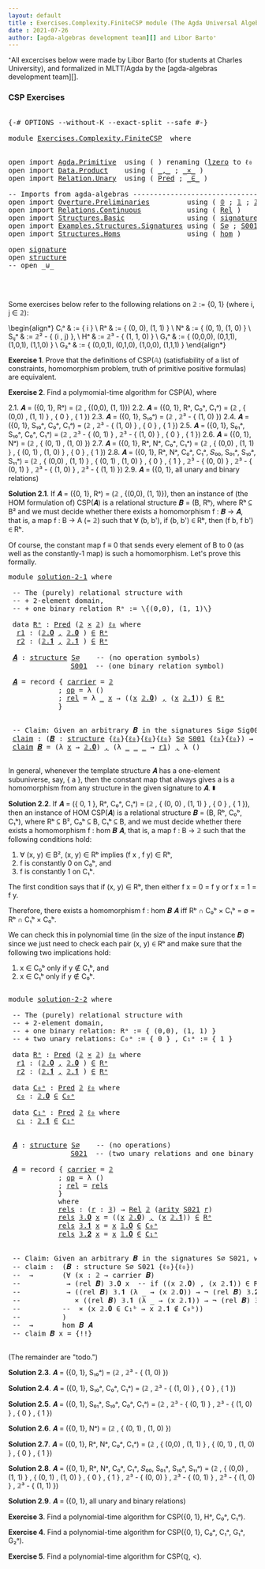 ```yaml
---
layout: default
title : Exercises.Complexity.FiniteCSP module (The Agda Universal Algebra Library)
date : 2021-07-26
author: [agda-algebras development team][] and Libor Barto⁺
---
```


⁺All excercises below were made by Libor Barto (for students at Charles University), and formalized in MLTT/Agda by the [agda-algebras development team][].

### CSP Exercises

<pre class="Agda">

<a id="377" class="Symbol">{-#</a> <a id="381" class="Keyword">OPTIONS</a> <a id="389" class="Pragma">--without-K</a> <a id="401" class="Pragma">--exact-split</a> <a id="415" class="Pragma">--safe</a> <a id="422" class="Symbol">#-}</a>

<a id="427" class="Keyword">module</a> <a id="434" href="Exercises.Complexity.FiniteCSP.html" class="Module">Exercises.Complexity.FiniteCSP</a>  <a id="466" class="Keyword">where</a>


<a id="474" class="Keyword">open</a> <a id="479" class="Keyword">import</a> <a id="486" href="Agda.Primitive.html" class="Module">Agda.Primitive</a>  <a id="502" class="Keyword">using</a> <a id="508" class="Symbol">(</a> <a id="510" class="Symbol">)</a> <a id="512" class="Keyword">renaming</a> <a id="521" class="Symbol">(</a><a id="522" href="Agda.Primitive.html#764" class="Primitive">lzero</a> <a id="528" class="Symbol">to</a> <a id="531" class="Primitive">ℓ₀</a> <a id="534" class="Symbol">)</a>
<a id="536" class="Keyword">open</a> <a id="541" class="Keyword">import</a> <a id="548" href="Data.Product.html" class="Module">Data.Product</a>    <a id="564" class="Keyword">using</a> <a id="570" class="Symbol">(</a> <a id="572" href="Agda.Builtin.Sigma.html#236" class="InductiveConstructor Operator">_,_</a> <a id="576" class="Symbol">;</a> <a id="578" href="Data.Product.html#1167" class="Function Operator">_×_</a> <a id="582" class="Symbol">)</a>
<a id="584" class="Keyword">open</a> <a id="589" class="Keyword">import</a> <a id="596" href="Relation.Unary.html" class="Module">Relation.Unary</a>  <a id="612" class="Keyword">using</a> <a id="618" class="Symbol">(</a> <a id="620" href="Relation.Unary.html#1101" class="Function">Pred</a> <a id="625" class="Symbol">;</a> <a id="627" href="Relation.Unary.html#1523" class="Function Operator">_∈_</a> <a id="631" class="Symbol">)</a>

<a id="634" class="Comment">-- Imports from agda-algebras --------------------------------------------------------------</a>
<a id="727" class="Keyword">open</a> <a id="732" class="Keyword">import</a> <a id="739" href="Overture.Preliminaries.html" class="Module">Overture.Preliminaries</a>         <a id="770" class="Keyword">using</a> <a id="776" class="Symbol">(</a> <a id="778" href="Overture.Preliminaries.html#3383" class="Datatype">𝟘</a> <a id="780" class="Symbol">;</a> <a id="782" href="Overture.Preliminaries.html#3470" class="Datatype">𝟙</a> <a id="784" class="Symbol">;</a> <a id="786" href="Overture.Preliminaries.html#3525" class="Datatype">𝟚</a> <a id="788" class="Symbol">;</a> <a id="790" href="Overture.Preliminaries.html#3708" class="Datatype">𝟛</a> <a id="792" class="Symbol">)</a>
<a id="794" class="Keyword">open</a> <a id="799" class="Keyword">import</a> <a id="806" href="Relations.Continuous.html" class="Module">Relations.Continuous</a>           <a id="837" class="Keyword">using</a> <a id="843" class="Symbol">(</a> <a id="845" href="Relations.Continuous.html#3871" class="Function">Rel</a> <a id="849" class="Symbol">)</a>
<a id="851" class="Keyword">open</a> <a id="856" class="Keyword">import</a> <a id="863" href="Structures.Basic.html" class="Module">Structures.Basic</a>               <a id="894" class="Keyword">using</a> <a id="900" class="Symbol">(</a> <a id="902" href="Structures.Basic.html#1124" class="Record">signature</a> <a id="912" class="Symbol">;</a> <a id="914" href="Structures.Basic.html#1458" class="Record">structure</a> <a id="924" class="Symbol">)</a>
<a id="926" class="Keyword">open</a> <a id="931" class="Keyword">import</a> <a id="938" href="Examples.Structures.Signatures.html" class="Module">Examples.Structures.Signatures</a> <a id="969" class="Keyword">using</a> <a id="975" class="Symbol">(</a> <a id="977" href="Examples.Structures.Signatures.html#566" class="Function">S∅</a> <a id="980" class="Symbol">;</a> <a id="982" href="Examples.Structures.Signatures.html#894" class="Function">S001</a> <a id="987" class="Symbol">;</a> <a id="989" href="Examples.Structures.Signatures.html#1149" class="Function">S021</a><a id="993" class="Symbol">)</a>
<a id="995" class="Keyword">open</a> <a id="1000" class="Keyword">import</a> <a id="1007" href="Structures.Homs.html" class="Module">Structures.Homs</a>                <a id="1038" class="Keyword">using</a> <a id="1044" class="Symbol">(</a> <a id="1046" href="Structures.Homs.html#2551" class="Function">hom</a> <a id="1050" class="Symbol">)</a>

<a id="1053" class="Keyword">open</a> <a id="1058" href="Structures.Basic.html#1124" class="Module">signature</a>
<a id="1068" class="Keyword">open</a> <a id="1073" href="Structures.Basic.html#1458" class="Module">structure</a>
<a id="1083" class="Comment">-- open _⊎_</a>



</pre>


Some exercises below refer to the following relations on 𝟚 := \{0, 1\} (where i, j ∈ 𝟚):

\begin{align*}
 Cᵢᵃ    & := \{ i \}                             \\
 Rᵃ    & := \{ (0, 0), (1, 1) \}                 \\
 Nᵃ    & := \{ (0, 1), (1, 0) \}                  \\
 Sᵢⱼᵃ  & := 𝟚² - \{ (i , j) \},                    \\
 Hᵃ    & := 𝟚³ - \{ (1, 1, 0) \}                 \\
 G₁ᵃ   & := \{ (0,0,0), (0,1,1), (1,0,1), (1,1,0) \} \\
 G₂ᵃ   & := \{ (0,0,1), (0,1,0), (1,0,0), (1,1,1) \}
\end{align*}


**Exercise 1**. Prove that the definitions of CSP(𝔸) (satisfiability of a list of constraints, homomorphism   problem, truth of primitive positive formulas) are equivalent.


**Exercise 2**. Find a polymomial-time algorithm for CSP(A), where

2.1. 𝑨 = ({0, 1}, Rᵃ) = (𝟚 , \{(0,0), (1, 1)\})
2.2. 𝑨 = ({0, 1}, Rᵃ, C₀ᵃ, C₁ᵃ) = (𝟚 , \{ (0,0) , (1, 1) \} , \{ 0 \} , \{ 1 \})
2.3. 𝑨 = ({0, 1}, S₁₀ᵃ) = (𝟚 , 𝟚³ - \{ (1, 0) \})
2.4. 𝑨 = ({0, 1}, S₁₀ᵃ, C₀ᵃ, C₁ᵃ) = (𝟚 , 𝟚³ - \{ (1, 0) \} , \{ 0 \} , \{ 1 \})
2.5. 𝑨 = ({0, 1}, S₀₁ᵃ, S₁₀ᵃ, C₀ᵃ, C₁ᵃ) = (𝟚 , 𝟚³ - \{ (0, 1) \} , 𝟚³ - \{ (1, 0) \} , \{ 0 \} , \{ 1 \})
2.6. 𝑨 = ({0, 1}, Nᵃ) = (𝟚 , \{ (0, 1) , (1, 0) \})
2.7. 𝑨 = ({0, 1}, Rᵃ, Nᵃ, C₀ᵃ, C₁ᵃ) = (𝟚 , \{ (0,0) , (1, 1) \} , \{ (0, 1) , (1, 0) \} , \{ 0 \} , \{ 1 \})
2.8. 𝑨 = ({0, 1}, Rᵃ, Nᵃ, C₀ᵃ, C₁ᵃ, 𝑆₀₀, S₀₁ᵃ, S₁₀ᵃ, S₁₁ᵃ) = (𝟚 , \{ (0,0) , (1, 1) \} , \{ (0, 1) , (1, 0) \} , \{ 0 \} , \{ 1 \} , 𝟚³ - \{ (0, 0) \} , 𝟚³ - \{ (0, 1) \} , 𝟚³ - \{ (1, 0) \} , 𝟚³ - \{ (1, 1) \})
2.9. 𝑨 = ({0, 1}, all unary and binary relations)



**Solution 2.1**. If 𝑨 = ({0, 1}, Rᵃ) = (𝟚 , \{(0,0), (1, 1)\}), then an instance of (the HOM
formulation of) CSP(𝑨) is a relational structure 𝑩 = (B, Rᵇ⟩, where Rᵇ ⊆ B² and we must decide
whether there exists a homomorphism f : 𝑩 → 𝑨, that is, a map f : B → A (= 𝟚) such that
∀ (b, b'), if (b, b') ∈ Rᵇ, then (f b, f b') ∈ Rᵇ.

Of course, the constant map f ≡ 0 that sends every element of B to 0 (as well as the
constantly-1 map) is such a homomorphism.  Let's prove this formally.

<pre class="Agda">
<a id="3135" class="Keyword">module</a> <a id="solution-2-1"></a><a id="3142" href="Exercises.Complexity.FiniteCSP.html#3142" class="Module">solution-2-1</a> <a id="3155" class="Keyword">where</a>

 <a id="3163" class="Comment">-- The (purely) relational structure with</a>
 <a id="3206" class="Comment">-- + 2-element domain,</a>
 <a id="3230" class="Comment">-- + one binary relation Rᵃ := \{(0,0), (1, 1)\}</a>

 <a id="3281" class="Keyword">data</a> <a id="solution-2-1.Rᵃ"></a><a id="3286" href="Exercises.Complexity.FiniteCSP.html#3286" class="Datatype">Rᵃ</a> <a id="3289" class="Symbol">:</a> <a id="3291" href="Relation.Unary.html#1101" class="Function">Pred</a> <a id="3296" class="Symbol">(</a><a id="3297" href="Overture.Preliminaries.html#3525" class="Datatype">𝟚</a> <a id="3299" href="Data.Product.html#1167" class="Function Operator">×</a> <a id="3301" href="Overture.Preliminaries.html#3525" class="Datatype">𝟚</a><a id="3302" class="Symbol">)</a> <a id="3304" href="Exercises.Complexity.FiniteCSP.html#531" class="Primitive">ℓ₀</a> <a id="3307" class="Keyword">where</a>
  <a id="solution-2-1.Rᵃ.r1"></a><a id="3315" href="Exercises.Complexity.FiniteCSP.html#3315" class="InductiveConstructor">r1</a> <a id="3318" class="Symbol">:</a> <a id="3320" class="Symbol">(</a><a id="3321" href="Overture.Preliminaries.html#3575" class="InductiveConstructor">𝟚.𝟎</a> <a id="3325" href="Agda.Builtin.Sigma.html#236" class="InductiveConstructor Operator">,</a> <a id="3327" href="Overture.Preliminaries.html#3575" class="InductiveConstructor">𝟚.𝟎</a> <a id="3331" class="Symbol">)</a> <a id="3333" href="Relation.Unary.html#1523" class="Function Operator">∈</a> <a id="3335" href="Exercises.Complexity.FiniteCSP.html#3286" class="Datatype">Rᵃ</a>
  <a id="solution-2-1.Rᵃ.r2"></a><a id="3340" href="Exercises.Complexity.FiniteCSP.html#3340" class="InductiveConstructor">r2</a> <a id="3343" class="Symbol">:</a> <a id="3345" class="Symbol">(</a><a id="3346" href="Overture.Preliminaries.html#3626" class="InductiveConstructor">𝟚.𝟏</a> <a id="3350" href="Agda.Builtin.Sigma.html#236" class="InductiveConstructor Operator">,</a> <a id="3352" href="Overture.Preliminaries.html#3626" class="InductiveConstructor">𝟚.𝟏</a> <a id="3356" class="Symbol">)</a> <a id="3358" href="Relation.Unary.html#1523" class="Function Operator">∈</a> <a id="3360" href="Exercises.Complexity.FiniteCSP.html#3286" class="Datatype">Rᵃ</a>

 <a id="solution-2-1.𝑨"></a><a id="3365" href="Exercises.Complexity.FiniteCSP.html#3365" class="Function">𝑨</a> <a id="3367" class="Symbol">:</a> <a id="3369" href="Structures.Basic.html#1458" class="Record">structure</a> <a id="3379" href="Examples.Structures.Signatures.html#566" class="Function">S∅</a>    <a id="3385" class="Comment">-- (no operation symbols)</a>
               <a id="3426" href="Examples.Structures.Signatures.html#894" class="Function">S001</a>  <a id="3432" class="Comment">-- (one binary relation symbol)</a>

 <a id="3466" href="Exercises.Complexity.FiniteCSP.html#3365" class="Function">𝑨</a> <a id="3468" class="Symbol">=</a> <a id="3470" class="Keyword">record</a> <a id="3477" class="Symbol">{</a> <a id="3479" href="Structures.Basic.html#1610" class="Field">carrier</a> <a id="3487" class="Symbol">=</a> <a id="3489" href="Overture.Preliminaries.html#3525" class="Datatype">𝟚</a>
            <a id="3503" class="Symbol">;</a> <a id="3505" href="Structures.Basic.html#1629" class="Field">op</a> <a id="3508" class="Symbol">=</a> <a id="3510" class="Symbol">λ</a> <a id="3512" class="Symbol">()</a>
            <a id="3527" class="Symbol">;</a> <a id="3529" href="Structures.Basic.html#1713" class="Field">rel</a> <a id="3533" class="Symbol">=</a> <a id="3535" class="Symbol">λ</a> <a id="3537" href="Exercises.Complexity.FiniteCSP.html#3537" class="Bound">_</a> <a id="3539" href="Exercises.Complexity.FiniteCSP.html#3539" class="Bound">x</a> <a id="3541" class="Symbol">→</a> <a id="3543" class="Symbol">((</a><a id="3545" href="Exercises.Complexity.FiniteCSP.html#3539" class="Bound">x</a> <a id="3547" href="Overture.Preliminaries.html#3575" class="InductiveConstructor">𝟚.𝟎</a><a id="3550" class="Symbol">)</a> <a id="3552" href="Agda.Builtin.Sigma.html#236" class="InductiveConstructor Operator">,</a> <a id="3554" class="Symbol">(</a><a id="3555" href="Exercises.Complexity.FiniteCSP.html#3539" class="Bound">x</a> <a id="3557" href="Overture.Preliminaries.html#3626" class="InductiveConstructor">𝟚.𝟏</a><a id="3560" class="Symbol">))</a> <a id="3563" href="Relation.Unary.html#1523" class="Function Operator">∈</a> <a id="3565" href="Exercises.Complexity.FiniteCSP.html#3286" class="Datatype">Rᵃ</a>
            <a id="3580" class="Symbol">}</a>


 <a id="3585" class="Comment">-- Claim: Given an arbitrary 𝑩 in the signatures Sig∅ Sig001, we can construct a homomorphism from 𝑩 to 𝑨.</a>
 <a id="solution-2-1.claim"></a><a id="3693" href="Exercises.Complexity.FiniteCSP.html#3693" class="Function">claim</a> <a id="3699" class="Symbol">:</a> <a id="3701" class="Symbol">(</a><a id="3702" href="Exercises.Complexity.FiniteCSP.html#3702" class="Bound">𝑩</a> <a id="3704" class="Symbol">:</a> <a id="3706" href="Structures.Basic.html#1458" class="Record">structure</a> <a id="3716" class="Symbol">{</a><a id="3717" href="Exercises.Complexity.FiniteCSP.html#531" class="Primitive">ℓ₀</a><a id="3719" class="Symbol">}{</a><a id="3721" href="Exercises.Complexity.FiniteCSP.html#531" class="Primitive">ℓ₀</a><a id="3723" class="Symbol">}{</a><a id="3725" href="Exercises.Complexity.FiniteCSP.html#531" class="Primitive">ℓ₀</a><a id="3727" class="Symbol">}{</a><a id="3729" href="Exercises.Complexity.FiniteCSP.html#531" class="Primitive">ℓ₀</a><a id="3731" class="Symbol">}</a> <a id="3733" href="Examples.Structures.Signatures.html#566" class="Function">S∅</a> <a id="3736" href="Examples.Structures.Signatures.html#894" class="Function">S001</a> <a id="3741" class="Symbol">{</a><a id="3742" href="Exercises.Complexity.FiniteCSP.html#531" class="Primitive">ℓ₀</a><a id="3744" class="Symbol">}{</a><a id="3746" href="Exercises.Complexity.FiniteCSP.html#531" class="Primitive">ℓ₀</a><a id="3748" class="Symbol">})</a> <a id="3751" class="Symbol">→</a> <a id="3753" href="Structures.Homs.html#2551" class="Function">hom</a> <a id="3757" href="Exercises.Complexity.FiniteCSP.html#3702" class="Bound">𝑩</a> <a id="3759" href="Exercises.Complexity.FiniteCSP.html#3365" class="Function">𝑨</a>
 <a id="3762" href="Exercises.Complexity.FiniteCSP.html#3693" class="Function">claim</a> <a id="3768" href="Exercises.Complexity.FiniteCSP.html#3768" class="Bound">𝑩</a> <a id="3770" class="Symbol">=</a> <a id="3772" class="Symbol">(λ</a> <a id="3775" href="Exercises.Complexity.FiniteCSP.html#3775" class="Bound">x</a> <a id="3777" class="Symbol">→</a> <a id="3779" href="Overture.Preliminaries.html#3575" class="InductiveConstructor">𝟚.𝟎</a><a id="3782" class="Symbol">)</a> <a id="3784" href="Agda.Builtin.Sigma.html#236" class="InductiveConstructor Operator">,</a> <a id="3786" class="Symbol">(λ</a> <a id="3789" href="Exercises.Complexity.FiniteCSP.html#3789" class="Bound">_</a> <a id="3791" href="Exercises.Complexity.FiniteCSP.html#3791" class="Bound">_</a> <a id="3793" href="Exercises.Complexity.FiniteCSP.html#3793" class="Bound">_</a> <a id="3795" class="Symbol">→</a> <a id="3797" href="Exercises.Complexity.FiniteCSP.html#3315" class="InductiveConstructor">r1</a><a id="3799" class="Symbol">)</a> <a id="3801" href="Agda.Builtin.Sigma.html#236" class="InductiveConstructor Operator">,</a> <a id="3803" class="Symbol">λ</a> <a id="3805" class="Symbol">()</a>

</pre>

In general, whenever the template structure 𝑨 has a one-element subuniverse, say, \{ a \},
then the constant map that always gives a is a homomorphism from any structure in the given
signature to 𝑨. ∎



**Solution 2.2**. If 𝑨 = (\{ 0, 1 \}, Rᵃ, C₀ᵃ, C₁ᵃ) = (𝟚 , \{ (0, 0) , (1, 1) \} , \{ 0 \} , \{ 1 \}),
then an instance of HOM CSP(𝑨) is a relational structure 𝑩 = (B, Rᵇ, C₀ᵇ, C₁ᵇ), where
Rᵇ ⊆ B², C₀ᵇ ⊆ B, C₁ᵇ ⊆ B, and we must decide whether there exists a homomorphism
f : hom 𝑩 𝑨, that is, a map f : B → 𝟚 such that the following conditions hold:
 1. ∀ (x, y) ∈ B², (x, y) ∈ Rᵇ implies (f x , f y) ∈ Rᵇ,
 2. f is constantly 0 on C₀ᵇ, and
 3. f is constantly 1 on C₁ᵇ.

The first condition says that if (x, y) ∈ Rᵇ, then either f x = 0 = f y or f x = 1 = f y.

Therefore, there exists a homomorphism f : hom 𝑩 𝑨 iff Rᵇ ∩ C₀ᵇ × C₁ᵇ = ∅ = Rᵇ ∩ C₁ᵇ × C₀ᵇ.

We can check this in polynomial time (in the size of the input instance 𝑩) since we just need
to check each pair (x, y) ∈ Rᵇ and make sure that the following two implications hold:

 1.  x ∈ C₀ᵇ  only if  y ∉ C₁ᵇ, and
 2.  x ∈ C₁ᵇ  only if  y ∉ C₀ᵇ.

<pre class="Agda">

<a id="4946" class="Keyword">module</a> <a id="solution-2-2"></a><a id="4953" href="Exercises.Complexity.FiniteCSP.html#4953" class="Module">solution-2-2</a> <a id="4966" class="Keyword">where</a>

 <a id="4974" class="Comment">-- The (purely) relational structure with</a>
 <a id="5017" class="Comment">-- + 2-element domain,</a>
 <a id="5041" class="Comment">-- + one binary relation: Rᵃ := { (0,0), (1, 1) }</a>
 <a id="5092" class="Comment">-- + two unary relations: C₀ᵃ := { 0 } , C₁ᵃ := { 1 }</a>

 <a id="5148" class="Keyword">data</a> <a id="solution-2-2.Rᵃ"></a><a id="5153" href="Exercises.Complexity.FiniteCSP.html#5153" class="Datatype">Rᵃ</a> <a id="5156" class="Symbol">:</a> <a id="5158" href="Relation.Unary.html#1101" class="Function">Pred</a> <a id="5163" class="Symbol">(</a><a id="5164" href="Overture.Preliminaries.html#3525" class="Datatype">𝟚</a> <a id="5166" href="Data.Product.html#1167" class="Function Operator">×</a> <a id="5168" href="Overture.Preliminaries.html#3525" class="Datatype">𝟚</a><a id="5169" class="Symbol">)</a> <a id="5171" href="Exercises.Complexity.FiniteCSP.html#531" class="Primitive">ℓ₀</a> <a id="5174" class="Keyword">where</a>
  <a id="solution-2-2.Rᵃ.r1"></a><a id="5182" href="Exercises.Complexity.FiniteCSP.html#5182" class="InductiveConstructor">r1</a> <a id="5185" class="Symbol">:</a> <a id="5187" class="Symbol">(</a><a id="5188" href="Overture.Preliminaries.html#3575" class="InductiveConstructor">𝟚.𝟎</a> <a id="5192" href="Agda.Builtin.Sigma.html#236" class="InductiveConstructor Operator">,</a> <a id="5194" href="Overture.Preliminaries.html#3575" class="InductiveConstructor">𝟚.𝟎</a> <a id="5198" class="Symbol">)</a> <a id="5200" href="Relation.Unary.html#1523" class="Function Operator">∈</a> <a id="5202" href="Exercises.Complexity.FiniteCSP.html#5153" class="Datatype">Rᵃ</a>
  <a id="solution-2-2.Rᵃ.r2"></a><a id="5207" href="Exercises.Complexity.FiniteCSP.html#5207" class="InductiveConstructor">r2</a> <a id="5210" class="Symbol">:</a> <a id="5212" class="Symbol">(</a><a id="5213" href="Overture.Preliminaries.html#3626" class="InductiveConstructor">𝟚.𝟏</a> <a id="5217" href="Agda.Builtin.Sigma.html#236" class="InductiveConstructor Operator">,</a> <a id="5219" href="Overture.Preliminaries.html#3626" class="InductiveConstructor">𝟚.𝟏</a> <a id="5223" class="Symbol">)</a> <a id="5225" href="Relation.Unary.html#1523" class="Function Operator">∈</a> <a id="5227" href="Exercises.Complexity.FiniteCSP.html#5153" class="Datatype">Rᵃ</a>

 <a id="5232" class="Keyword">data</a> <a id="solution-2-2.C₀ᵃ"></a><a id="5237" href="Exercises.Complexity.FiniteCSP.html#5237" class="Datatype">C₀ᵃ</a> <a id="5241" class="Symbol">:</a> <a id="5243" href="Relation.Unary.html#1101" class="Function">Pred</a> <a id="5248" href="Overture.Preliminaries.html#3525" class="Datatype">𝟚</a> <a id="5250" href="Exercises.Complexity.FiniteCSP.html#531" class="Primitive">ℓ₀</a> <a id="5253" class="Keyword">where</a>
  <a id="solution-2-2.C₀ᵃ.c₀"></a><a id="5261" href="Exercises.Complexity.FiniteCSP.html#5261" class="InductiveConstructor">c₀</a> <a id="5264" class="Symbol">:</a> <a id="5266" href="Overture.Preliminaries.html#3575" class="InductiveConstructor">𝟚.𝟎</a> <a id="5270" href="Relation.Unary.html#1523" class="Function Operator">∈</a> <a id="5272" href="Exercises.Complexity.FiniteCSP.html#5237" class="Datatype">C₀ᵃ</a>

 <a id="5278" class="Keyword">data</a> <a id="solution-2-2.C₁ᵃ"></a><a id="5283" href="Exercises.Complexity.FiniteCSP.html#5283" class="Datatype">C₁ᵃ</a> <a id="5287" class="Symbol">:</a> <a id="5289" href="Relation.Unary.html#1101" class="Function">Pred</a> <a id="5294" href="Overture.Preliminaries.html#3525" class="Datatype">𝟚</a> <a id="5296" href="Exercises.Complexity.FiniteCSP.html#531" class="Primitive">ℓ₀</a> <a id="5299" class="Keyword">where</a>
  <a id="solution-2-2.C₁ᵃ.c₁"></a><a id="5307" href="Exercises.Complexity.FiniteCSP.html#5307" class="InductiveConstructor">c₁</a> <a id="5310" class="Symbol">:</a> <a id="5312" href="Overture.Preliminaries.html#3626" class="InductiveConstructor">𝟚.𝟏</a> <a id="5316" href="Relation.Unary.html#1523" class="Function Operator">∈</a> <a id="5318" href="Exercises.Complexity.FiniteCSP.html#5283" class="Datatype">C₁ᵃ</a>


 <a id="solution-2-2.𝑨"></a><a id="5325" href="Exercises.Complexity.FiniteCSP.html#5325" class="Function">𝑨</a> <a id="5327" class="Symbol">:</a> <a id="5329" href="Structures.Basic.html#1458" class="Record">structure</a> <a id="5339" href="Examples.Structures.Signatures.html#566" class="Function">S∅</a>    <a id="5345" class="Comment">-- (no operations)</a>
               <a id="5379" href="Examples.Structures.Signatures.html#1149" class="Function">S021</a>  <a id="5385" class="Comment">-- (two unary relations and one binary relation)</a>

 <a id="5436" href="Exercises.Complexity.FiniteCSP.html#5325" class="Function">𝑨</a> <a id="5438" class="Symbol">=</a> <a id="5440" class="Keyword">record</a> <a id="5447" class="Symbol">{</a> <a id="5449" href="Structures.Basic.html#1610" class="Field">carrier</a> <a id="5457" class="Symbol">=</a> <a id="5459" href="Overture.Preliminaries.html#3525" class="Datatype">𝟚</a>
            <a id="5473" class="Symbol">;</a> <a id="5475" href="Structures.Basic.html#1629" class="Field">op</a> <a id="5478" class="Symbol">=</a> <a id="5480" class="Symbol">λ</a> <a id="5482" class="Symbol">()</a>
            <a id="5497" class="Symbol">;</a> <a id="5499" href="Structures.Basic.html#1713" class="Field">rel</a> <a id="5503" class="Symbol">=</a> <a id="5505" href="Exercises.Complexity.FiniteCSP.html#5554" class="Function">rels</a>
            <a id="5522" class="Symbol">}</a>
            <a id="5536" class="Keyword">where</a>
            <a id="5554" href="Exercises.Complexity.FiniteCSP.html#5554" class="Function">rels</a> <a id="5559" class="Symbol">:</a> <a id="5561" class="Symbol">(</a><a id="5562" href="Exercises.Complexity.FiniteCSP.html#5562" class="Bound">r</a> <a id="5564" class="Symbol">:</a> <a id="5566" href="Overture.Preliminaries.html#3708" class="Datatype">𝟛</a><a id="5567" class="Symbol">)</a> <a id="5569" class="Symbol">→</a> <a id="5571" href="Relations.Continuous.html#3871" class="Function">Rel</a> <a id="5575" href="Overture.Preliminaries.html#3525" class="Datatype">𝟚</a> <a id="5577" class="Symbol">(</a><a id="5578" href="Structures.Basic.html#1203" class="Field">arity</a> <a id="5584" href="Examples.Structures.Signatures.html#1149" class="Function">S021</a> <a id="5589" href="Exercises.Complexity.FiniteCSP.html#5562" class="Bound">r</a><a id="5590" class="Symbol">)</a>
            <a id="5604" href="Exercises.Complexity.FiniteCSP.html#5554" class="Function">rels</a> <a id="5609" href="Overture.Preliminaries.html#3727" class="InductiveConstructor">𝟛.𝟎</a> <a id="5613" href="Exercises.Complexity.FiniteCSP.html#5613" class="Bound">x</a> <a id="5615" class="Symbol">=</a> <a id="5617" class="Symbol">((</a><a id="5619" href="Exercises.Complexity.FiniteCSP.html#5613" class="Bound">x</a> <a id="5621" href="Overture.Preliminaries.html#3575" class="InductiveConstructor">𝟚.𝟎</a><a id="5624" class="Symbol">)</a> <a id="5626" href="Agda.Builtin.Sigma.html#236" class="InductiveConstructor Operator">,</a> <a id="5628" class="Symbol">(</a><a id="5629" href="Exercises.Complexity.FiniteCSP.html#5613" class="Bound">x</a> <a id="5631" href="Overture.Preliminaries.html#3626" class="InductiveConstructor">𝟚.𝟏</a><a id="5634" class="Symbol">))</a> <a id="5637" href="Relation.Unary.html#1523" class="Function Operator">∈</a> <a id="5639" href="Exercises.Complexity.FiniteCSP.html#5153" class="Datatype">Rᵃ</a>
            <a id="5654" href="Exercises.Complexity.FiniteCSP.html#5554" class="Function">rels</a> <a id="5659" href="Overture.Preliminaries.html#3734" class="InductiveConstructor">𝟛.𝟏</a> <a id="5663" href="Exercises.Complexity.FiniteCSP.html#5663" class="Bound">x</a> <a id="5665" class="Symbol">=</a> <a id="5667" href="Exercises.Complexity.FiniteCSP.html#5663" class="Bound">x</a> <a id="5669" href="Overture.Preliminaries.html#3489" class="InductiveConstructor">𝟙.𝟎</a> <a id="5673" href="Relation.Unary.html#1523" class="Function Operator">∈</a> <a id="5675" href="Exercises.Complexity.FiniteCSP.html#5237" class="Datatype">C₀ᵃ</a>
            <a id="5691" href="Exercises.Complexity.FiniteCSP.html#5554" class="Function">rels</a> <a id="5696" href="Overture.Preliminaries.html#3741" class="InductiveConstructor">𝟛.𝟐</a> <a id="5700" href="Exercises.Complexity.FiniteCSP.html#5700" class="Bound">x</a> <a id="5702" class="Symbol">=</a> <a id="5704" href="Exercises.Complexity.FiniteCSP.html#5700" class="Bound">x</a> <a id="5706" href="Overture.Preliminaries.html#3489" class="InductiveConstructor">𝟙.𝟎</a> <a id="5710" href="Relation.Unary.html#1523" class="Function Operator">∈</a> <a id="5712" href="Exercises.Complexity.FiniteCSP.html#5283" class="Datatype">C₁ᵃ</a>


 <a id="5719" class="Comment">-- Claim: Given an arbitrary 𝑩 in the signatures S∅ S021, we can construct a homomorphism from 𝑩 to 𝑨.</a>
 <a id="5823" class="Comment">-- claim :  (𝑩 : structure S∅ S021 {ℓ₀}{ℓ₀})</a>
 <a id="5869" class="Comment">--  →       (∀ (x : 𝟚 → carrier 𝑩)</a>
 <a id="5905" class="Comment">--           → (rel 𝑩) 𝟛.𝟎 x  -- if ((x 𝟚.𝟎) , (x 𝟚.𝟏)) ∈ Rᵇ, then...</a>
 <a id="5976" class="Comment">--           → ((rel 𝑩) 𝟛.𝟏 (λ _ → (x 𝟚.𝟎)) → ¬ (rel 𝑩) 𝟛.𝟐 (λ _ → (x 𝟚.𝟏)))</a>
 <a id="6054" class="Comment">--             × ((rel 𝑩) 𝟛.𝟏 (λ _ → (x 𝟚.𝟏)) → ¬ (rel 𝑩) 𝟛.𝟐 (λ _ → (x 𝟚.𝟎)))</a>
 <a id="6134" class="Comment">--          --  × (x 𝟚.𝟎 ∈ C₁ᵇ → x 𝟚.𝟏 ∉ C₀ᵇ))</a>
 <a id="6182" class="Comment">--          )</a>
 <a id="6197" class="Comment">--  →       hom 𝑩 𝑨</a>
 <a id="6218" class="Comment">-- claim 𝑩 x = {!!}</a>

</pre>


(The remainder are "todo.")

**Solution 2.3**. 𝑨 = ({0, 1}, S₁₀ᵃ) = (𝟚 , 𝟚³ - \{ (1, 0) \})

**Solution 2.4**. 𝑨 = ({0, 1}, S₁₀ᵃ, C₀ᵃ, C₁ᵃ) = (𝟚 , 𝟚³ - \{ (1, 0) \} , \{ 0 \} , \{ 1 \})

**Solution 2.5**. 𝑨 = ({0, 1}, S₀₁ᵃ, S₁₀ᵃ, C₀ᵃ, C₁ᵃ) = (𝟚 , 𝟚³ - \{ (0, 1) \} , 𝟚³ - \{ (1, 0) \} , \{ 0 \} , \{ 1 \})

**Solution 2.6**. 𝑨 = ({0, 1}, Nᵃ) = (𝟚 , \{ (0, 1) , (1, 0) \})

**Solution 2.7**. 𝑨 = ({0, 1}, Rᵃ, Nᵃ, C₀ᵃ, C₁ᵃ) = (𝟚 , \{ (0,0) , (1, 1) \} , \{ (0, 1) , (1, 0) \} , \{ 0 \} , \{ 1 \})

**Solution 2.8**. 𝑨 = ({0, 1}, Rᵃ, Nᵃ, C₀ᵃ, C₁ᵃ, 𝑆₀₀, S₀₁ᵃ, S₁₀ᵃ, S₁₁ᵃ) = (𝟚 , \{ (0,0) , (1, 1) \} , \{ (0, 1) , (1, 0) \} , \{ 0 \} , \{ 1 \} , 𝟚³ - \{ (0, 0) \} , 𝟚³ - \{ (0, 1) \} , 𝟚³ - \{ (1, 0) \} , 𝟚³ - \{ (1, 1) \})

**Solution 2.9**. 𝑨 = ({0, 1}, all unary and binary relations)


**Exercise 3**. Find a polynomial-time algorithm for CSP({0, 1}, Hᵃ, C₀ᵃ, C₁ᵃ).

**Exercise 4**. Find a polynomial-time algorithm for CSP({0, 1}, C₀ᵃ, C₁ᵃ, G₁ᵃ, G₂ᵃ).

**Exercise 5**. Find a polynomial-time algorithm for CSP(ℚ, <).



